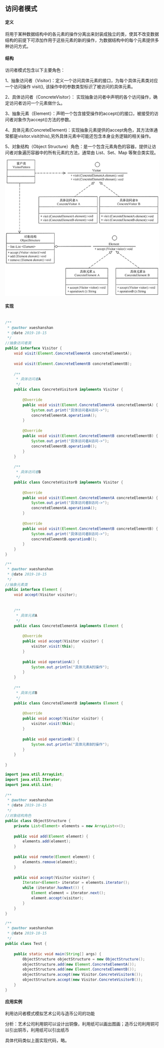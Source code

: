 ## 访问者模式

#### 定义

将用于某种数据结构中的各元素的操作分离出来封装成独立的类，使其不改变数据结构的前提下可添加作用于这些元素的新的操作，为数据结构中的每个元素提供多种访问方式。

#### 结构

访问者模式包含以下主要角色：

1、抽象访问者（Visitor)：定义一个访问具体元素的接口，为每个具体元素类对应一个访问操作 visit(), 该操作中的参数类型标识了被访问的具体元素。

2、具体访问者（ConcreteVisitor）： 实现抽象访问者中声明的各个访问操作，确定访问者访问一个元素做什么。

3、抽象元素（Element）：声明一个包含接受操作的accept()的接口，被接受的访问者对象作为accept()方法的参数。

4、具体元素(ConcreteElement)：实现抽象元素提供的accept角色，其方法体通常都是visitor.visit(this),另外具体元素中可能还包含本身业务逻辑的相关操作。

5、对象结构（Object Structure）角色：是一个包含元素角色的容器，提供让访问者对象遍历容器中的所有元素的方法，通常由 List、Set、Map 等聚合类实现。

![](visitor_pattern.png)

#### 实现

```java

/**
 * @author xueshanshan
 * @date 2019-10-15
 */
//抽象访问者类
public interface Visitor {
    void visit(Element.ConcreteElementA concreteElementA);

    void visit(Element.ConcreteElementB concreteElementB);

    /**
     * 具体访问者A
     */
    public class ConcreteVisitorA implements Visitor {

        @Override
        public void visit(Element.ConcreteElementA concreteElementA) {
            System.out.print("具体访问者A访问->");
            concreteElementA.operationA();
        }

        @Override
        public void visit(Element.ConcreteElementB concreteElementB) {
            System.out.print("具体访问者A访问->");
            concreteElementB.operationB();
        }
    }

    /**
     * 具体访问者B
     */
    public class ConcreteVisitorB implements Visitor {

        @Override
        public void visit(Element.ConcreteElementA concreteElementA) {
            System.out.print("具体访问者B访问->");
            concreteElementA.operationA();
        }

        @Override
        public void visit(Element.ConcreteElementB concreteElementB) {
            System.out.print("具体访问者B访问->");
            concreteElementB.operationB();
        }
    }
}

```

```java
/**
 * @author xueshanshan
 * @date 2019-10-15
 */
//抽象元素类
public interface Element {
    void accept(Visitor visitor);


    /**
     * 具体元素A
     */
    public class ConcreteElementA implements Element {

        @Override
        public void accept(Visitor visitor) {
            visitor.visit(this);
        }

        public void operationA() {
            System.out.println("具体元素A的操作");
        }
    }

    /**
     * 具体元素B
     */
    public class ConcreteElementB implements Element {

        @Override
        public void accept(Visitor visitor) {
            visitor.visit(this);
        }

        public void operationB() {
            System.out.println("具体元素B的操作");
        }
    }

}

```

```java
import java.util.ArrayList;
import java.util.Iterator;
import java.util.List;

/**
 * @author xueshanshan
 * @date 2019-10-15
 */
//对象结构角色
public class ObjectStructure {
    private List<Element> elements = new ArrayList<>();

    public void add(Element element) {
        elements.add(element);
    }

    public void remote(Element element) {
        elements.remove(element);
    }

    public void accept(Visitor visitor) {
        Iterator<Element> iterator = elements.iterator();
        while (iterator.hasNext()) {
            Element element = iterator.next();
            element.accept(visitor);
        }
    }
}

```

```java
/**
 * @author xueshanshan
 * @date 2019-10-15
 */
public class Test {

    public static void main(String[] args) {
        ObjectStructure objectStructure = new ObjectStructure();
        objectStructure.add(new Element.ConcreteElementA());
        objectStructure.add(new Element.ConcreteElementB());
        objectStructure.accept(new Visitor.ConcreteVisitorA());
        objectStructure.accept(new Visitor.ConcreteVisitorB());
    }
}

```

#### 应用实例

利用访问者模式模拟艺术公司与造币公司的功能

分析：艺术公司利用铜可以设计出铜像，利用纸可以画出图画；造币公司利用铜可以引出铜币，利用纸可以引出纸币

具体代码类似上面实现代码，略。

